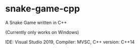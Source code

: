 # snake-game-cpp
A Snake Game written in C++

(Currently only works on Windows)

IDE: Visual Studio 2019,
Compiler: MVSC, 
C++ version: C++14
